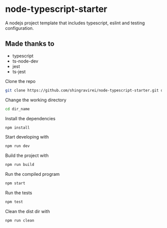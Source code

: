 # node-typescript-starter

A nodejs project template that includes typescript, eslint and testing configuration.

## Made thanks to
- typescript
- ts-node-dev
- jest
- ts-jest

Clone the repo
```bash
git clone https://github.com/shingravirei/node-typescript-starter.git dir_name
```

Change the working directory
```bash
cd dir_name
```

Install the dependencies
```bash
npm install
```

Start developing with
```bash
npm run dev
```

Build the project with
```bash
npm run build
```

Run the compiled program
```bash
npm start
```

Run the tests
```bash
npm test
```

Clean the dist dir with
```bash
npm run clean
```